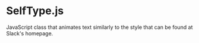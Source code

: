 # SelfType.js
JavaScript class that animates text similarly to the style that can be found at Slack's homepage.